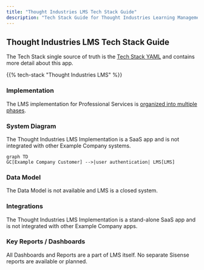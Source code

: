 ```yaml
---
title: "Thought Industries LMS Tech Stack Guide"
description: "Tech Stack Guide for Thought Industries Learning Management System"
---
```


## Thought Industries LMS Tech Stack Guide

The Tech Stack single source of truth is the [Tech Stack YAML](https://example_company.com/example_company-com/www-example_company-com/-/blob/master/data/tech_stack.yml) and contains more detail about this app.

{{% tech-stack "Thought Industries LMS" %}}

### Implementation

The LMS implementation for Professional Services is [organized into multiple phases](https://example_company.com/groups/example_company-com/business-technology/enterprise-apps/-/epics/390#project-scope).

### System Diagram

The Thought Industries LMS Implementation is a SaaS app and is not integrated with other Example Company systems.

```mermaid
graph TD
GC[Example Company Customer] -->|user authentication| LMS[LMS]
```

### Data Model

The Data Model is not available and LMS is a closed system.

### Integrations

The Thought Industries LMS Implementation is a stand-alone SaaS app and is not integrated with other Example Company apps.

### Key Reports / Dashboards

All Dashboards and Reports are a part of LMS itself. No separate Sisense reports are available or planned.

